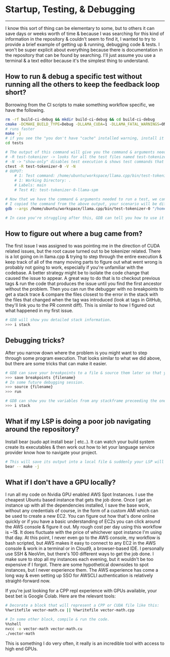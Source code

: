 # Startup, Testing, & Debugging
---
I know this sort of thing can be elementary to some, but to others it can save days or weeks worth of time & because I was searching for this kind of information in the repository & couldn't seem to find it, I wanted to try to provide a brief example of getting up & running, debugging code & tests. I won't be super explicit about everything because there is documentation in the repository that can be found by searching. I'll just assume you use a terminal & a text editor because it's the simplest thing to understand.

## How to run & debug a specific test without running all the others to keep the feedback loop short?
Borrowing from the CI scripts to make something workflow specific, we have the following.
```bash
rm -rf build-ci-debug && mkdir build-ci-debug && cd build-ci-debug
cmake -DCMAKE_BUILD_TYPE=Debug -DLLAMA_CUDA=1 -DLLAMA_FATAL_WARNINGS=ON .. && cd ..
# runs faster
make -j
# if you see the "you don't have "cache" installed warning, install it to save immense amounts of time!"
cd tests

# The output of this command will give you the command & arguments needed to run GDB.
# -R test-tokenizer -> looks for all the test files named test-tokenizer* (R=Regex)
# -N -> "show-only" disables test execution & shows test commands that you can feed to GDB.
ctest -R test-tokenizer-0 -V -N
# OUPUT:
    # 1: Test command: /home/ubuntu/workspace/llama.cpp/bin/test-tokenizer-0 "/home/ubuntu/workspace/llama.cpp/tests/../models/ggml-vocab-llama-spm.gguf"
    # 1: Working Directory: .
    # Labels: main
    # Test #1: test-tokenizer-0-llama-spm

# Now that we have the command & arguments needed to run a test, we can debug it with GDB.
# I copied the command from the above output, your scenario will be different.
gdb --args /home/ubuntu/workspace/llama.cpp/bin/test-tokenizer-0 "/home/ubuntu/workspace/llama.cpp/tests/../models/ggml-vocab-llama-spm.gguf"

# In case you're struggling after this, GDB can tell you how to use it (>>> help) & it can do incredible things like inspect the variables of any stackframe previous to the current one to help you see what's led to the issue. GDB also makes it easy to revisit a debugging session (see below).
```

## How to figure out where a bug came from?
The first issue I was assigned to was pointing me in the direction of CUDA related issues, but the root cause turned out to be tokenizer related. There is a lot going on in llama.cpp & trying to step through the entire execution & keep track of all of the many moving parts to figure out what went wrong is probably not going to work, especially if you're unfamiliar with the codebase. A better strategy might be to isolate the code change that caused the issue to appear. A great way to do that is to checkout previous tags & run the code that produces the issue until you find the first ancestor without the problem. Then you can run the debugger with no breakpoints to get a stack trace & compare the files closest to the error in the stack with the files that changed when the tag was introduced (look at tags in GitHub, they'll link you to the PR commit diff). This is similar to how I figured out what happened in my first issue.
```bash
# GDB will show you detailed stack information.
>>> i stack
```

## Debugging tricks?
After you narrow down where the problem is you might want to step through some program execution. That looks similar to what we did above, but there are some tricks that can make it easier.
```bash
# GDB can save your breakpoints to a file & source them later so that you can revisit a debugging session.
>>> save breakpoints {filename}
# In some future debugging session.
>>> source {filename}
>>> run

# GDB can show you the variables from any stackframe preceeding the one you're in currently.
>>> i stack
```

## What if my LSP is doing a poor job navigating around the repository?
Install bear (sudo apt install bear | etc..). It can watch your build system create its executables & then work out how to let your language service provider know how to navigate your project.
```bash
# This will save its output into a local file & suddenly your LSP will know how to GOTO DEFN or DECL, etc.
bear -- make -j
```
## What if I don't have a GPU locally?
I run all my code on Nvidia GPU enabled AWS Spot Instances. I use the cheapest Ubuntu based instance that gets the job done. Once I get an instance up with all the dependencies installed, I save the base work, without any credentials of course, in the form of a custom AMI which can be used to create a new EC2. You can figure out how that's done online quickly or if you have a basic understanding of EC2s you can click around the AWS console & figure it out. My rough cost per day using this workflow is ~1$. It does fluctuate with the price of whichever spot instance I'm using that day. At this point, I never even go to the AWS console, my workflow is bash scripted, but AWS makes it easy to connect to any EC2 in the AWS console & work in a terminal or in Cloud9, a browser-based IDE. I personally use SSH & NeoVim, but there's 100 different ways to get the job done. I make sure to stop all my instances each evening, but it wouldn't be too expensive if I forgot. There are some hypothetical downsides to spot instances, but I never experience them. The AWS experience has come a long way & even setting up SSO for AWSCLI authentication is relatively straight-forward now.

If you're just looking for a CPP repl experience with GPUs available, your best bet is Google Colab. Here are the relevant tools:
```bash
# Decorate a block that will represent a CPP or CUDA file like this:
%%writefile vector-math.cu || %%writefile vector-math.cpp

# In some other block, compile & run the code.
%%shell
nvcc -o vector-math vector-math.cu
./vector-math
```
This is something I do very often, it really is an incredible tool with access to high end GPUs.
